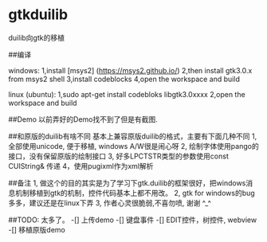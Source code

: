 # gtkduilib

duilib向gtk的移植

##编译

windows:
1,install [msys2] (https://msys2.github.io/)
2,then install gtk3.0.x from msys2 shell
3,install codeblocks
4,open the workspace and build

linux (ubuntu):
1,sudo apt-get install codebloks libgtk3.0xxxx
2,open the workspace and build

##Demo
以前弄好的Demo找不到了但是有截图.

##和原版的duilib有啥不同
基本上兼容原版duilib的格式，主要有下面几种不同
1, 全部使用unicode, 便于移植, windows A/W很是闹心呀
2, 绘制字体使用pango的接口，没有保留原版的绘制接口
3, 好多LPCTSTR类型的参数使用const CUIString& 传递
4，使用pugixml作为xml解析

##备注
1, 做这个的目的其实是为了学习下gtk.duilib的框架很好，把windows消息机制移植到gtk的机制，控件代码基本上都不用改。
2, gtk for windows的bug多多，建议还是在linux下弄
3, 作者心灵很脆弱,不喜勿喷, 谢谢 ^_^

##TODO:
太多了。
-[] 上传demo
-[] 键盘事件
-[] EDIT控件，树控件, webview
-[] 移植原版demo
